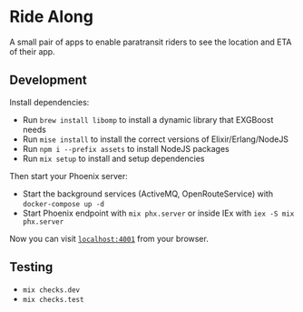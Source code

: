 # Ride Along

A small pair of apps to enable paratransit riders to see the location and ETA of their app.

## Development

Install dependencies:

  * Run `brew install libomp` to install a dynamic library that EXGBoost needs
  * Run `mise install` to install the correct versions of Elixir/Erlang/NodeJS
  * Run `npm i --prefix assets` to install NodeJS packages
  * Run `mix setup` to install and setup dependencies

Then start your Phoenix server:

  * Start the background services (ActiveMQ, OpenRouteService) with `docker-compose up -d`
  * Start Phoenix endpoint with `mix phx.server` or inside IEx with `iex -S mix phx.server`

Now you can visit [`localhost:4001`](https://localhost:4001) from your browser.

## Testing

  * `mix checks.dev`
  * `mix checks.test`
